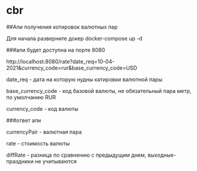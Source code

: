 # cbr
##Апи получения котировок валютных пар

Для начала разверните докер
docker-compose up -d

###апи будет доступна на порте 8080

http://localhost:8080/rate?date_req=10-04-2021&currency_code=rur&base_currency_code=USD

date_req - дата на которую нудны катировки валютной пары

base_currency_code - код базовой валюты, не обязательный пара метр, по умолчанию RUR

currency_code - код валюты

###ответ апи

currencyPair - валютная пара

rate - стоимость валюты

diffRate - разница по сравнению с предыдущим днем, выходные-праздники не учитываются
